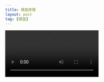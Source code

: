 ```yaml
---
title: 硬盘原理
layout: post
tag: [硬盘]
---
```


<video id="video"  controls>
    <source src="/media/img/2018/Harddrive-engineerguy.ogv.360p.webm" type="video/webm">
</video>